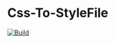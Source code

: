 # Css-To-StyleFile

[![Build](https://github.com/Snazzie/Css-To-StyleFile/actions/workflows/rust.yml/badge.svg?branch=master)](https://github.com/Snazzie/Css-To-StyleFile/actions/workflows/rust.yml)
